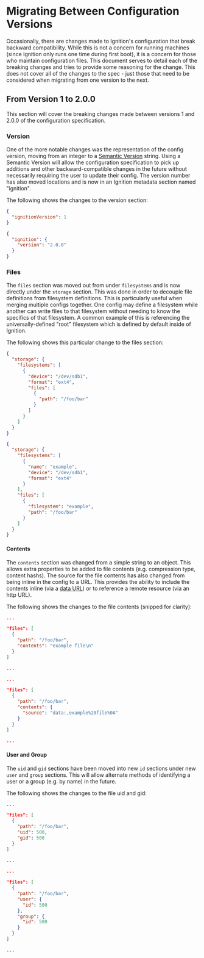 # Migrating Between Configuration Versions

Occasionally, there are changes made to Ignition's configuration that break backward compatibility. While this is not a concern for running machines (since Ignition only runs one time during first boot), it is a concern for those who maintain configuration files. This document serves to detail each of the breaking changes and tries to provide some reasoning for the change. This does not cover all of the changes to the spec - just those that need to be considered when migrating from one version to the next.

## From Version 1 to 2.0.0

This section will cover the breaking changes made between versions 1 and 2.0.0 of the configuration specification.

### Version

One of the more notable changes was the representation of the config version, moving from an integer to a [Semantic Version][semver] string. Using a Semantic Version will allow the configuration specification to pick up additions and other backward-compatible changes in the future without necessarily requiring the user to update their config. The version number has also moved locations and is now in an Ignition metadata section named "ignition".

The following shows the changes to the version section:

```json
{
  "ignitionVersion": 1
}
```

```json
{
  "ignition": {
    "version": "2.0.0"
  }
}
```

### Files

The `files` section was moved out from under `filesystems` and is now directly under the `storage` section. This was done in order to decouple file definitions from filesystem definitions. This is particularly useful when merging multiple configs together. One config may define a filesystem while another can write files to that filesystem without needing to know the specifics of that filesystem. A common example of this is referencing the universally-defined "root" filesystem which is defined by default inside of Ignition.

The following shows this particular change to the files section:

```json
{
  "storage": {
    "filesystems": [
      {
        "device": "/dev/sdb1",
        "format": "ext4",
        "files": [
          {
            "path": "/foo/bar"
          }
        ]
      }
    ]
  }
}
```

```json
{
  "storage": {
    "filesystems": [
      {
        "name": "example",
        "device": "/dev/sdb1",
        "format": "ext4"
      }
    ],
    "files": [
      {
        "filesystem": "example",
        "path": "/foo/bar"
      }
    ]
  }
}
```

#### Contents

The `contents` section was changed from a simple string to an object. This allows extra properties to be added to file contents (e.g. compression type, content hashs). The source for the file contents has also changed from being inline in the config to a URL. This provides the ability to include the contents inline (via a [data URL][rfc2397]) or to reference a remote resource (via an http URL).

The following shows the changes to the file contents (snipped for clarity):

```json
...

"files": [
  {
    "path": "/foo/bar",
    "contents": "example file\n"
  }
]

...
```

```json
...

"files": [
  {
    "path": "/foo/bar",
    "contents": {
      "source": "data:,example%20file%0A"
    }
  }
]

...
```

#### User and Group

The `uid` and `gid` sections have been moved into new `id` sections under new `user` and `group` sections. This will allow alternate methods of identifying a user or a group (e.g. by name) in the future.

The following shows the changes to the file uid and gid:

```json
...

"files": [
  {
    "path": "/foo/bar",
    "uid": 500,
    "gid": 500
  }
]

...

```

```json
...

"files": [
  {
    "path": "/foo/bar",
    "user": {
      "id": 500
    },
    "group": {
      "id": 500
    }
  }
]

...

```

[semver]: http://semver.org
[rfc2397]: https://tools.ietf.org/html/rfc2397
